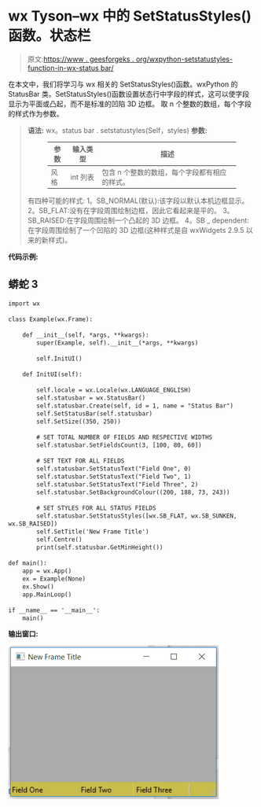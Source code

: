 # wx Tyson–wx 中的 SetStatusStyles()函数。状态栏

> 原文:[https://www . geesforgeks . org/wxpython-setstatustyles-function-in-wx-status bar/](https://www.geeksforgeeks.org/wxpython-setstatusstyles-function-in-wx-statusbar/)

在本文中，我们将学习与 wx 相关的 SetStatusStyles()函数。wxPython 的 StatusBar 类。SetStatusStyles()函数设置状态行中字段的样式，这可以使字段显示为平面或凸起，而不是标准的凹陷 3D 边框。
取 n 个整数的数组，每个字段的样式作为参数。

> **语法:** wx。status bar . setstatustyles(Self，styles)
> **参数:**
> 
> <figure class="table">
> 
> | 参数 | 输入类型 | 描述 |
> | --- | --- | --- |
> | 风格 | int 列表 | 包含 n 个整数的数组，每个字段都有相应的样式。 |
> 
> </figure>
> 
> 有四种可能的样式:
> 1。SB_NORMAL(默认):该字段以默认本机边框显示。
> 2。SB_FLAT:没有在字段周围绘制边框，因此它看起来是平的。
> 3。SB_RAISED:在字段周围绘制一个凸起的 3D 边框。
> 4。SB _ dependent:在字段周围绘制了一个凹陷的 3D 边框(这种样式是自 wxWidgets 2.9.5 以来的新样式)。

**代码示例:**

## 蟒蛇 3

```
import wx

class Example(wx.Frame):

    def __init__(self, *args, **kwargs):
        super(Example, self).__init__(*args, **kwargs)

        self.InitUI()

    def InitUI(self):

        self.locale = wx.Locale(wx.LANGUAGE_ENGLISH)
        self.statusbar = wx.StatusBar()
        self.statusbar.Create(self, id = 1, name = "Status Bar")
        self.SetStatusBar(self.statusbar)
        self.SetSize((350, 250))

        # SET TOTAL NUMBER OF FIELDS AND RESPECTIVE WIDTHS
        self.statusbar.SetFieldsCount(3, [100, 80, 60])

        # SET TEXT FOR ALL FIELDS
        self.statusbar.SetStatusText("Field One", 0)
        self.statusbar.SetStatusText("Field Two", 1)
        self.statusbar.SetStatusText("Field Three", 2)
        self.statusbar.SetBackgroundColour((200, 188, 73, 243))

        # SET STYLES FOR ALL STATUS FIELDS
        self.statusbar.SetStatusStyles([wx.SB_FLAT, wx.SB_SUNKEN, wx.SB_RAISED])
        self.SetTitle('New Frame Title')
        self.Centre()
        print(self.statusbar.GetMinHeight())

def main():
    app = wx.App()
    ex = Example(None)
    ex.Show()
    app.MainLoop()

if __name__ == '__main__':
    main()
```

**输出窗口:**

![](img/cdfbac0ffce2eb7a57dbc7ff13fb0647.png)